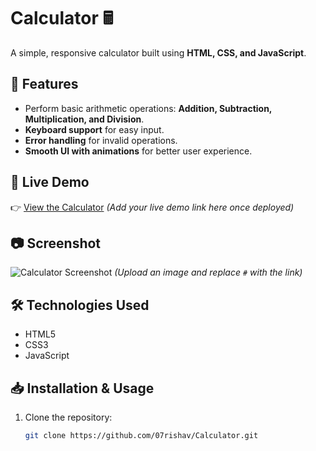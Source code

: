 # Calculator 🖩

A simple, responsive calculator built using **HTML, CSS, and JavaScript**.

## 📌 Features
- Perform basic arithmetic operations: **Addition, Subtraction, Multiplication, and Division**.
- **Keyboard support** for easy input.
- **Error handling** for invalid operations.
- **Smooth UI with animations** for better user experience.

## 🚀 Live Demo
👉 [View the Calculator](#) *(Add your live demo link here once deployed)*

## 📷 Screenshot
![Calculator Screenshot](#) *(Upload an image and replace `#` with the link)*

## 🛠️ Technologies Used
- HTML5  
- CSS3  
- JavaScript  

## 📥 Installation & Usage
1. Clone the repository:
   ```bash
   git clone https://github.com/07rishav/Calculator.git

